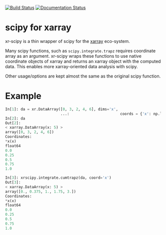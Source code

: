 [![Build Status](https://travis-ci.org/fujiisoup/xr-scipy.svg?branch=master)](https://travis-ci.org/fujiisoup/xr-scipy)
[![Documentation Status](https://readthedocs.org/projects/xr-scipy/badge/?version=latest)](http://xr-scipy.readthedocs.io/en/latest/?badge=latest)

# scipy for xarray

xr-scipy is a thin wrapper of scipy for the
[xarray](https://docs.xarray.dev) eco-system.

Many scipy functions, such as `scipy.integrate.trapz` requires coordinate
array as an argument.
xr-scipy wraps these functions to use native coordinate objects of xarray
and returns an xarray object with the computed data.
This enables more xarray-oriented data analysis with scipy.

Other usage/options are kept almost the same as the original scipy function.

# Example

```python
In[1]: da = xr.DataArray([0, 3, 2, 4, 6], dims='x',
                         ...:                       coords = {'x': np.linspace(0, 1, 5)})
In[2]: da
Out[2]:
< xarray.DataArray(x: 5) >
array([0, 3, 2, 4, 6])
Coordinates:
*x(x)
float64
0.0
0.25
0.5
0.75
1.0

In[3]: xrscipy.integrate.cumtrapz(da, coord='x')
Out[3]:
< xarray.DataArray(x: 5) >
array([0., 0.375, 1., 1.75, 3.])
Coordinates:
*x(x)
float64
0.0
0.25
0.5
0.75
1.0
```
